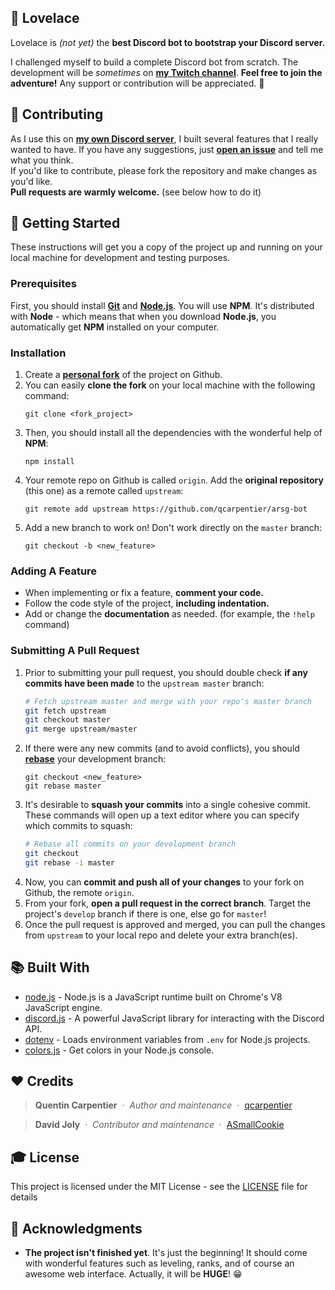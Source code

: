 ## 🤖 Lovelace
Lovelace is _(not yet)_ the **best Discord bot to bootstrap your Discord server.**

I challenged myself to build a complete Discord bot from scratch. The development will be _sometimes_ on [**my Twitch channel**](https://www.twitch.tv/imloosha). **Feel free to join the adventure!** Any support or contribution will be appreciated. 🤩

## 🎁 Contributing
As I use this on [**my own Discord server**](https://discord.gg/sWjqFm3), I built several features that I really wanted to have. If you have any suggestions, just
[**open an issue**](https://github.com/qcarpentier/lovelace/issues/new) and tell me what you think.  
If you'd like to contribute, please fork the repository and make changes as
you'd like.  
**Pull requests are warmly welcome.** (see below how to do it)

## 🐣 Getting Started
These instructions will get you a copy of the project up and running on your local machine for development and testing purposes. 

### Prerequisites
First, you should install [**Git**](https://git-scm.com/download/win) and [**Node.js**](https://nodejs.org/). 
You will use **NPM**. It's distributed with **Node** - which means that when you download **Node.js**, you automatically get **NPM** installed on your computer.

### Installation
1. Create a [**personal fork**](https://guides.github.com/activities/forking/) of the project on Github.
2. You can easily **clone the fork** on your local machine with the following command:
    ```
    git clone <fork_project>
    ```
3. Then, you should install all the dependencies with the wonderful help of **NPM**:
    ```
    npm install
    ```
4. Your remote repo on Github is called `origin`. Add the **original repository** (this one) as a remote called `upstream`:
    ```
    git remote add upstream https://github.com/qcarpentier/arsg-bot
    ```
5. Add a new branch to work on! Don't work directly on the `master` branch:
    ```
    git checkout -b <new_feature>
    ```

### Adding A Feature
- When implementing or fix a feature, **comment your code.**
- Follow the code style of the project, **including indentation.**
- Add or change the **documentation** as needed. (for example, the `!help` command)

### Submitting A Pull Request

1. Prior to submitting your pull request, you should double check **if any commits have been made** to the `upstream master` branch:
    ```bash
    # Fetch upstream master and merge with your repo's master branch
    git fetch upstream
    git checkout master
    git merge upstream/master
    ```
2. If there were any new commits (and to avoid conflicts), you should [**rebase**](https://help.github.com/articles/about-git-rebase/) your development branch:
    ```
    git checkout <new_feature>
    git rebase master
    ```
3. It's desirable to **squash your commits** into a single cohesive commit. These commands will open up a text editor where you can specify which commits to squash:
    ```bash
    # Rebase all commits on your development branch
    git checkout 
    git rebase -i master
    ```
4. Now, you can **commit and push all of your changes** to your fork on Github, the remote `origin`. 
5. From your fork, **open a pull request in the correct branch**. Target the project's `develop` branch if there is one, else go for `master`! 
6. Once the pull request is approved and merged, you can pull the changes from `upstream` to your local repo and delete your extra branch(es).

## 📚 Built With
* [node.js](https://github.com/nodejs/node) - Node.js is a JavaScript runtime built on Chrome's V8 JavaScript engine.
* [discord.js](https://github.com/discordjs/discord.js/) - A powerful JavaScript library for interacting with the Discord API.
* [dotenv](https://github.com/motdotla/dotenv) - Loads environment variables from `.env` for Node.js projects.
* [colors.js](https://github.com/marak/colors.js/) - Get colors in your Node.js console.

## ❤️ Credits

> **Quentin Carpentier** &nbsp;&middot;&nbsp; 
> *Author and maintenance* &nbsp;&middot;&nbsp; 
> [qcarpentier](https://github.com/qcarpentier)

> **David Joly** &nbsp;&middot;&nbsp; 
> *Contributor and maintenance* &nbsp;&middot;&nbsp; 
> [ASmallCookie](https://github.com/ASmallCookie)

## 🎓 License
This project is licensed under the MIT License - see the [LICENSE](LICENSE) file for details

## 📝 Acknowledgments
* **The project isn't finished yet**. 
It's just the beginning! It should come with wonderful features such as leveling, ranks, and of course an awesome web interface. Actually, it will be **HUGE**! 😁
